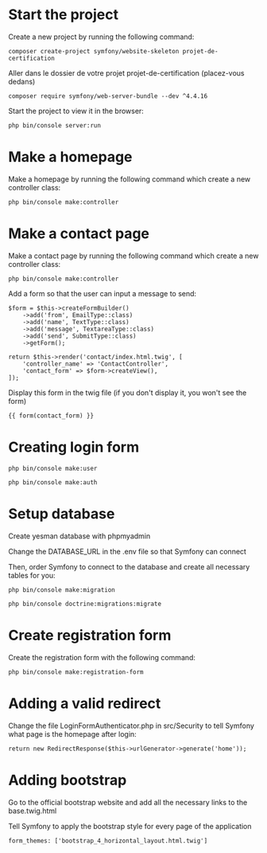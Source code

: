 # Start the project
Create a new project by running the following command:

`
composer create-project symfony/website-skeleton projet-de-certification
`

Aller dans le dossier de votre projet projet-de-certification (placez-vous dedans)

`
composer require symfony/web-server-bundle --dev ^4.4.16
`

Start the project to view it in the browser:

`
php bin/console server:run
`

# Make a homepage

Make a homepage by running the following command which create a new controller class:

`
php bin/console make:controller
`

# Make a contact page

Make a contact page by running the following command which create a new controller class:

`
php bin/console make:controller
`

Add a form so that the user can input a message to send:

```
$form = $this->createFormBuilder()
    ->add('from', EmailType::class)
    ->add('name', TextType::class)
    ->add('message', TextareaType::class)
    ->add('send', SubmitType::class)
    ->getForm();

return $this->render('contact/index.html.twig', [
    'controller_name' => 'ContactController',
    'contact_form' => $form->createView(),
]);
```

Display this form in the twig file (if you don't display it, you won't see the form)

`
{{ form(contact_form) }}
`

# Creating login form

`
php bin/console make:user
`

`
php bin/console make:auth
`

# Setup database
Create yesman database with phpmyadmin

Change the DATABASE_URL in the .env file so that Symfony can connect

Then, order Symfony to connect to the database and create all necessary tables for you:

`
php bin/console make:migration
`

`
php bin/console doctrine:migrations:migrate
`

# Create registration form

Create the registration form with the following command:

`
php bin/console make:registration-form
`

# Adding a valid redirect

Change the file LoginFormAuthenticator.php in src/Security to tell Symfony what page is the homepage after login:

```
return new RedirectResponse($this->urlGenerator->generate('home'));
```

# Adding bootstrap

Go to the official bootstrap website and add all the necessary links to the base.twig.html

Tell Symfony to apply the bootstrap style for every page of the application

`
form_themes: ['bootstrap_4_horizontal_layout.html.twig']
`